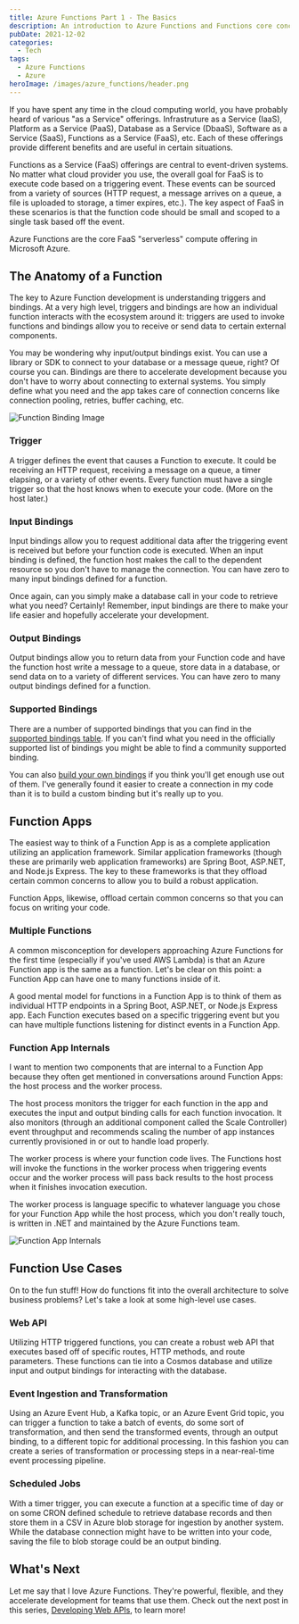 ```yaml
---
title: Azure Functions Part 1 - The Basics
description: An introduction to Azure Functions and Functions core concepts
pubDate: 2021-12-02
categories:
  - Tech
tags:
  - Azure Functions
  - Azure
heroImage: /images/azure_functions/header.png
---
```


If you have spent any time in the cloud computing world, you have probably heard of various "as a Service" offerings. Infrastruture as a Service (IaaS), Platform as a Service (PaaS), Database as a Service (DbaaS), Software as a Service (SaaS), Functions as a Service (FaaS), etc. Each of these offerings provide different benefits and are useful in certain situations.

Functions as a Service (FaaS) offerings are central to event-driven systems. No matter what cloud provider you use, the overall goal for FaaS is to execute code based on a triggering event. These events can be sourced from a variety of sources (HTTP request, a message arrives on a queue, a file is uploaded to storage, a timer expires, etc.). The key aspect of FaaS in these scenarios is that the function code should be small and scoped to a single task based off the event.

Azure Functions are the core FaaS "serverless" compute offering in Microsoft Azure.

## The Anatomy of a Function

The key to Azure Function development is understanding triggers and bindings. At a very high level, triggers and bindings are how an individual function interacts with the ecosystem around it: triggers are used to invoke functions and bindings allow you to receive or send data to certain external components.

You may be wondering why input/output bindings exist. You can use a library or SDK to connect to your database or a message queue, right? Of course you can. Bindings are there to accelerate development because you don't have to worry about connecting to external systems. You simply define what you need and the app takes care of connection concerns like connection pooling, retries, buffer caching, etc.

![Function Binding Image](/images/azure_functions/function_bindings.png)

### Trigger

A trigger defines the event that causes a Function to execute. It could be receiving an HTTP request, receiving a message on a queue, a timer elapsing, or a variety of other events. Every function must have a single trigger so that the host knows when to execute your code. (More on the host later.)

### Input Bindings

Input bindings allow you to request additional data after the triggering event is received but before your function code is executed. When an input binding is defined, the function host makes the call to the dependent resource so you don't have to manage the connection. You can have zero to many input bindings defined for a function.

Once again, can you simply make a database call in your code to retrieve what you need? Certainly! Remember, input bindings are there to make your life easier and hopefully accelerate your development.

### Output Bindings

Output bindings allow you to return data from your Function code and have the function host write a message to a queue, store data in a database, or send data on to a variety of different services. You can have zero to many output bindings defined for a function.

### Supported Bindings

There are a number of supported bindings that you can find in the [supported bindings table](https://docs.microsoft.com/en-us/azure/azure-functions/functions-triggers-bindings). If you can't find what you need in the officially supported list of bindings you might be able to find a community supported binding.

You can also [build your own bindings](https://github.com/Azure/azure-webjobs-sdk/wiki/Creating-custom-input-and-output-bindings) if you think you'll get enough use out of them. I've generally found it easier to create a connection in my code than it is to build a custom binding but it's really up to you.

## Function Apps

The easiest way to think of a Function App is as a complete application utilizing an application framework. Similar application frameworks (though these are primarily web application frameworks) are Spring Boot, ASP.NET, and Node.js Express. The key to these frameworks is that they offload certain common concerns to allow you to build a robust application.

Function Apps, likewise, offload certain common concerns so that you can focus on writing your code.

### Multiple Functions

A common misconception for developers approaching Azure Functions for the first time (especially if you've used AWS Lambda) is that an Azure Function app is the same as a function. Let's be clear on this point: a Function App can have one to many functions inside of it.

A good mental model for functions in a Function App is to think of them as individual HTTP endpoints in a Spring Boot, ASP.NET, or Node.js Express app. Each Function executes based on a specific triggering event but you can have multiple functions listening for distinct events in a Function App.

### Function App Internals

I want to mention two components that are internal to a Function App because they often get mentioned in conversations around Function Apps: the host process and the worker process.

The host process monitors the trigger for each function in the app and executes the input and output binding calls for each function invocation. It also monitors (through an additional component called the Scale Controller) event throughput and recommends scaling the number of app instances currently provisioned in or out to handle load properly.

The worker process is where your function code lives. The Functions host will invoke the functions in the worker process when triggering events occur and the worker process will pass back results to the host process when it finishes invocation execution.

The worker process is language specific to whatever language you chose for your Function App while the host process, which you don't really touch, is written in .NET and maintained by the Azure Functions team.

![Function App Internals](/images/azure_functions/function_app_internals.png)

## Function Use Cases

On to the fun stuff! How do functions fit into the overall architecture to solve business problems? Let's take a look at some high-level use cases.

### Web API

Utilizing HTTP triggered functions, you can create a robust web API that executes based off of specific routes, HTTP methods, and route parameters. These functions can tie into a Cosmos database and utilize input and output bindings for interacting with the database.

### Event Ingestion and Transformation

Using an Azure Event Hub, a Kafka topic, or an Azure Event Grid topic, you can trigger a function to take a batch of events, do some sort of transformation, and then send the transformed events, through an output binding, to a different topic for additional processing. In this fashion you can create a series of transformation or processing steps in a near-real-time event processing pipeline.

### Scheduled Jobs

With a timer trigger, you can execute a function at a specific time of day or on some CRON defined schedule to retrieve database records and then store them in a CSV in Azure blob storage for ingestion by another system. While the database connection might have to be written into your code, saving the file to blob storage could be an output binding.

## What's Next

Let me say that I love Azure Functions. They're powerful, flexible, and they accelerate development for teams that use them. Check out the next post in this series, [Developing Web APIs](https://waymack.net/azure-functions-part-2-developing-web-apis/), to learn more!
